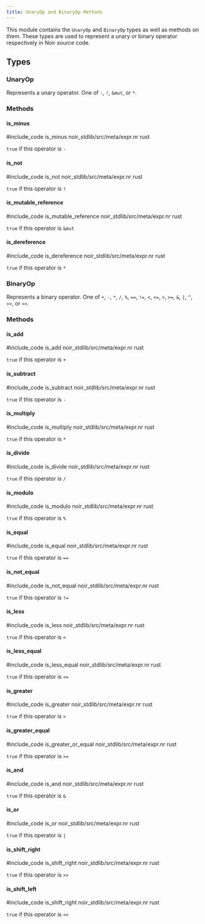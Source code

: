 ```yaml
---
title: UnaryOp and BinaryOp Methods
---
```


This module contains the `UnaryOp` and `BinaryOp` types as well as methods on them.
These types are used to represent a unary or binary operator respectively in Noir source code.

## Types

### UnaryOp

Represents a unary operator. One of `-`, `!`, `&mut`, or `*`.

### Methods

#### is_minus

#include_code is_minus noir_stdlib/src/meta/expr.nr rust

`true` if this operator is `-`

#### is_not

#include_code is_not noir_stdlib/src/meta/expr.nr rust

`true` if this operator is `!`

#### is_mutable_reference

#include_code is_mutable_reference noir_stdlib/src/meta/expr.nr rust

`true` if this operator is `&mut`

#### is_dereference

#include_code is_dereference noir_stdlib/src/meta/expr.nr rust

`true` if this operator is `*`

### BinaryOp

Represents a binary operator. One of `+`, `-`, `*`, `/`, `%`, `==`, `!=`, `<`, `<=`, `>`, `>=`, `&`, `|`, `^`, `>>`, or `<<`.

### Methods

#### is_add

#include_code is_add noir_stdlib/src/meta/expr.nr rust

`true` if this operator is `+`

#### is_subtract

#include_code is_subtract noir_stdlib/src/meta/expr.nr rust

`true` if this operator is `-`

#### is_multiply

#include_code is_multiply noir_stdlib/src/meta/expr.nr rust

`true` if this operator is `*`

#### is_divide

#include_code is_divide noir_stdlib/src/meta/expr.nr rust

`true` if this operator is `/`

#### is_modulo

#include_code is_modulo noir_stdlib/src/meta/expr.nr rust

`true` if this operator is `%`

#### is_equal

#include_code is_equal noir_stdlib/src/meta/expr.nr rust

`true` if this operator is `==`

#### is_not_equal

#include_code is_not_equal noir_stdlib/src/meta/expr.nr rust

`true` if this operator is `!=`

#### is_less

#include_code is_less noir_stdlib/src/meta/expr.nr rust

`true` if this operator is `<`

#### is_less_equal

#include_code is_less_equal noir_stdlib/src/meta/expr.nr rust

`true` if this operator is `<=`

#### is_greater

#include_code is_greater noir_stdlib/src/meta/expr.nr rust

`true` if this operator is `>`

#### is_greater_equal

#include_code is_greater_or_equal noir_stdlib/src/meta/expr.nr rust

`true` if this operator is `>=`

#### is_and

#include_code is_and noir_stdlib/src/meta/expr.nr rust

`true` if this operator is `&`

#### is_or

#include_code is_or noir_stdlib/src/meta/expr.nr rust

`true` if this operator is `|`

#### is_shift_right

#include_code is_shift_right noir_stdlib/src/meta/expr.nr rust

`true` if this operator is `>>`

#### is_shift_left

#include_code is_shift_right noir_stdlib/src/meta/expr.nr rust

`true` if this operator is `<<`
